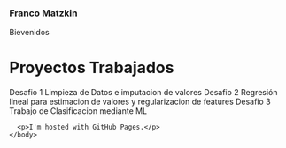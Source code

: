 ### Franco Matzkin 
  <html>
    <head> Bievenidos
    </head>
    <body>
      <h1>Proyectos Trabajados</h1>
      <p1>Desafio 1
        Limpieza de Datos e imputacion de valores 
      </p1>
      <p2>Desafio 2
        Regresión lineal para estimacion de valores y regularizacion de features
      </p2>
      <p3>Desafio 3
        Trabajo de Clasificacion mediante ML 
      </p3>
      
      <p>I'm hosted with GitHub Pages.</p>
    </body>
  </html>
